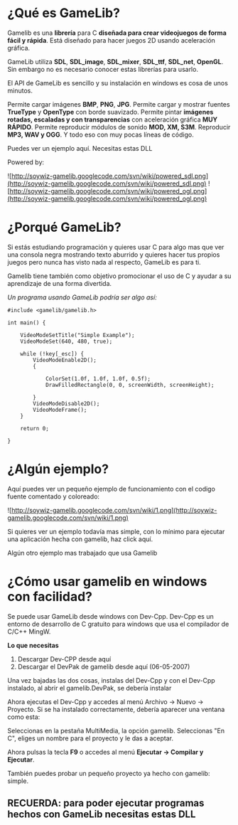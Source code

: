 # ¿Qué es GameLib? #

Gamelib es una **librería** para C **diseñada para crear videojuegos de forma fácil y rápida**. Está diseñado para hacer juegos 2D usando aceleración gráfica.

GameLib utiliza **SDL**, **SDL\_image**, **SDL\_mixer**, **SDL\_ttf**, **SDL\_net**, **OpenGL**. Sin embargo no es necesario conocer estas librerías para usarlo.

El API de GameLib es sencillo y su instalación en windows es cosa de unos minutos.

Permite cargar imágenes **BMP**, **PNG**, **JPG**. Permite cargar y mostrar fuentes **TrueType** y **OpenType** con borde suavizado. Permite pintar **imágenes rotadas, escaladas y con transparencias** con aceleración gráfica **MUY RÁPIDO**. Permite reproducir módulos de sonido **MOD, XM, S3M**. Reproducir **MP3, WAV y OGG**. Y todo eso con muy pocas líneas de código.

Puedes ver un ejemplo aquí. Necesitas estas DLL

Powered by:

![http://soywiz-gamelib.googlecode.com/svn/wiki/powered_sdl.png](http://soywiz-gamelib.googlecode.com/svn/wiki/powered_sdl.png)
![http://soywiz-gamelib.googlecode.com/svn/wiki/powered_ogl.png](http://soywiz-gamelib.googlecode.com/svn/wiki/powered_ogl.png)

# ¿Porqué GameLib? #

Si estás estudiando programación y quieres usar C para algo mas que ver una consola negra mostrando texto aburrido y quieres hacer tus propios juegos pero nunca has visto nada al respecto, GameLib es para ti.

Gamelib tiene también como objetivo promocionar el uso de C y ayudar a su aprendizaje de una forma divertida.


_Un programa usando GameLib podría ser algo así:_
```
#include <gamelib/gamelib.h>

int main() {

    VideoModeSetTitle("Simple Example");
    VideoModeSet(640, 480, true);

    while (!key[_esc]) {
        VideoModeEnable2D();
        {

            ColorSet(1.0f, 1.0f, 1.0f, 0.5f);
            DrawFilledRectangle(0, 0, screenWidth, screenHeight);

        }
        VideoModeDisable2D();
        VideoModeFrame();
    }

    return 0;

}
```


# ¿Algún ejemplo? #

Aquí puedes ver un pequeño ejemplo de funcionamiento con el codigo fuente comentado y coloreado:

![http://soywiz-gamelib.googlecode.com/svn/wiki/1.png](http://soywiz-gamelib.googlecode.com/svn/wiki/1.png)

Si quieres ver un ejemplo todavía mas simple, con lo mínimo para ejecutar una aplicación hecha con gamelib, haz click aquí.

Algún otro ejemplo mas trabajado que usa Gamelib

# ¿Cómo usar gamelib en windows con facilidad? #


Se puede usar GameLib desde windows con Dev-Cpp. Dev-Cpp es un entorno de desarrollo de C gratuito para windows que usa el compilador de C/C++ MingW.

**Lo que necesitas**
  1. Descargar Dev-CPP desde aquí
  1. Descargar el DevPak de gamelib desde aquí (06-05-2007)

Una vez bajadas las dos cosas, instalas del Dev-Cpp y con el Dev-Cpp instalado, al abrir el gamelib.DevPak, se debería instalar

Ahora ejecutas el Dev-Cpp y accedes al menú Archivo -> Nuevo -> Proyecto. Si se ha instalado correctamente, debería aparecer una ventana como esta:

Seleccionas en la pestaña MultiMedia, la opción gamelib. Seleccionas "En C", eliges un nombre para el proyecto y le das a aceptar.


Ahora pulsas la tecla **F9** o accedes al menú **Ejecutar -> Compilar y Ejecutar**.

También puedes probar un pequeño proyecto ya hecho con gamelib: simple.

## **RECUERDA: para poder ejecutar programas hechos con GameLib necesitas estas DLL** ##